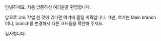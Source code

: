 안녕하세요. 처음 방문하신 여러분을 환영합니다.

앞으로 코드 작업 한 것이 있다면 여기에 올릴 계획입니다.
다만, 여기는 Main branch이니, branch를 변경해서 다른 코드들을 확인해 주세요.

감사합니다.
